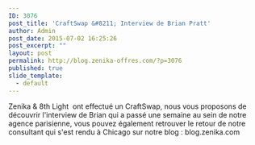 ```yaml
---
ID: 3076
post_title: 'CraftSwap &#8211; Interview de Brian Pratt'
author: Admin
post_date: 2015-07-02 16:25:26
post_excerpt: ""
layout: post
permalink: http://blog.zenika-offres.com/?p=3076
published: true
slide_template:
  - default
---
```

Zenika &amp; 8th Light  ont effectué un CraftSwap, nous vous proposons de découvrir l'interview de Brian qui a passé une semaine au sein de notre agence parisienne, vous pouvez également retrouver le retour de notre consultant qui s'est rendu à Chicago sur notre blog : blog.zenika.com